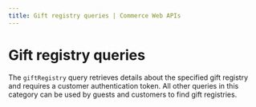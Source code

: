 ```yaml
---
title: Gift registry queries | Commerce Web APIs
---
```


# Gift registry queries

The `giftRegistry` query retrieves details about the specified gift registry and requires a customer authentication token. All other queries in this category can be used by guests and customers to find gift registries.
